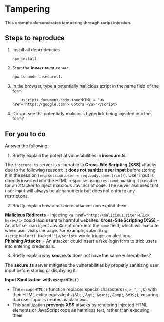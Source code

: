 # Tampering

This example demonstrates tampering through script injection.

## Steps to reproduce

1. Install all dependencies

    `npm install`

2. Start the **insecure.ts** server

    `npx ts-node insecure.ts`

3. In the browser, type a potentially malicious script in the name field of the form

    ```
        <script> document.body.innerHTML = "<a href='https://google.com'> Gotcha </a>"</script>
    ```

4. Do you see the potentially malicious hyperlink being injected into the form?

## For you to do

Answer the following:

1. Briefly explain the potential vulnerabilities in **insecure.ts**
   
The `insecure.ts` server is vulnerable to **Cross-Site Scripting (XSS)** attacks due to the following reasons:
It **does not sanitize user input** before storing it in the session (`req.session.user = req.body.name.trim()`). User input is directly inserted into the HTML response using `res.send`, making it possible for an attacker to inject malicious JavaScript code. The server assumes that user input will always be alphanumeric but does not enforce any restrictions.

2. Briefly explain how a malicious attacker can exploit them.

**Malicious Redirects** - Injecting `<a href="http://malicious.site">Click here</a>` could lead users to harmful websites. 
**Cross-Site Scripting (XSS)** - An attacker can inject JavaScript code into the `name` field, which will execute when user visits the page. For example, submitting `<script>alert('Hacked!')</script>` would trigger an alert box.   
**Phishing Attacks:** - An attacker could insert a fake login form to trick users into entering credentials.  

3. Briefly explain why **secure.ts** does not have the same vulnerabilties?

The **secure.ts** server mitigates the vulnerabilities by properly sanitizing user input before storing or displaying it. 

**Input Sanitization with `escapeHTML()`**
- The `escapeHTML()` function replaces special characters (`<`, `>`, `"`, `'`, `&`) with their HTML entity equivalents (`&lt;`, `&gt;`, `&quot;`, `&amp;`, `&#39;`), ensuring that user input is treated as plain text.
- This sanitization **prevents XSS** attacks by rendering injected HTML elements or JavaScript code as harmless text, rather than executing them.
